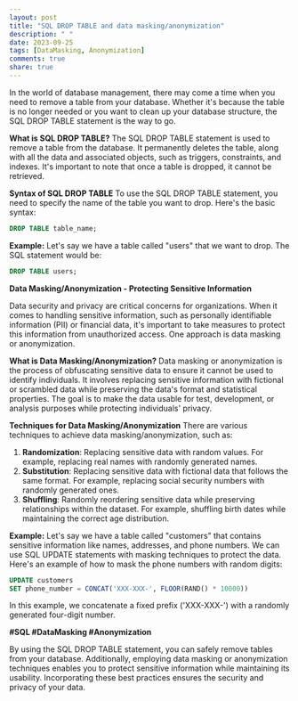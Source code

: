 ```yaml
---
layout: post
title: "SQL DROP TABLE and data masking/anonymization"
description: " "
date: 2023-09-25
tags: [DataMasking, Anonymization]
comments: true
share: true
---
```


In the world of database management, there may come a time when you need to remove a table from your database. Whether it's because the table is no longer needed or you want to clean up your database structure, the SQL DROP TABLE statement is the way to go.

**What is SQL DROP TABLE?**
The SQL DROP TABLE statement is used to remove a table from the database. It permanently deletes the table, along with all the data and associated objects, such as triggers, constraints, and indexes. It's important to note that once a table is dropped, it cannot be retrieved.

**Syntax of SQL DROP TABLE**
To use the SQL DROP TABLE statement, you need to specify the name of the table you want to drop. Here's the basic syntax:
```sql
DROP TABLE table_name;
```
**Example:**
Let's say we have a table called "users" that we want to drop. The SQL statement would be:
```sql
DROP TABLE users;
```
**Data Masking/Anonymization - Protecting Sensitive Information**

Data security and privacy are critical concerns for organizations. When it comes to handling sensitive information, such as personally identifiable information (PII) or financial data, it's important to take measures to protect this information from unauthorized access. One approach is data masking or anonymization.

**What is Data Masking/Anonymization?**
Data masking or anonymization is the process of obfuscating sensitive data to ensure it cannot be used to identify individuals. It involves replacing sensitive information with fictional or scrambled data while preserving the data's format and statistical properties. The goal is to make the data usable for test, development, or analysis purposes while protecting individuals' privacy.

**Techniques for Data Masking/Anonymization**
There are various techniques to achieve data masking/anonymization, such as:

1. **Randomization**: Replacing sensitive data with random values. For example, replacing real names with randomly generated names.
2. **Substitution**: Replacing sensitive data with fictional data that follows the same format. For example, replacing social security numbers with randomly generated ones.
3. **Shuffling**: Randomly reordering sensitive data while preserving relationships within the dataset. For example, shuffling birth dates while maintaining the correct age distribution.

**Example:**
Let's say we have a table called "customers" that contains sensitive information like names, addresses, and phone numbers. We can use SQL UPDATE statements with masking techniques to protect the data. Here's an example of how to mask the phone numbers with random digits:
```sql
UPDATE customers
SET phone_number = CONCAT('XXX-XXX-', FLOOR(RAND() * 10000))
```
In this example, we concatenate a fixed prefix ('XXX-XXX-') with a randomly generated four-digit number.

**#SQL #DataMasking #Anonymization**

By using the SQL DROP TABLE statement, you can safely remove tables from your database. Additionally, employing data masking or anonymization techniques enables you to protect sensitive information while maintaining its usability. Incorporating these best practices ensures the security and privacy of your data.